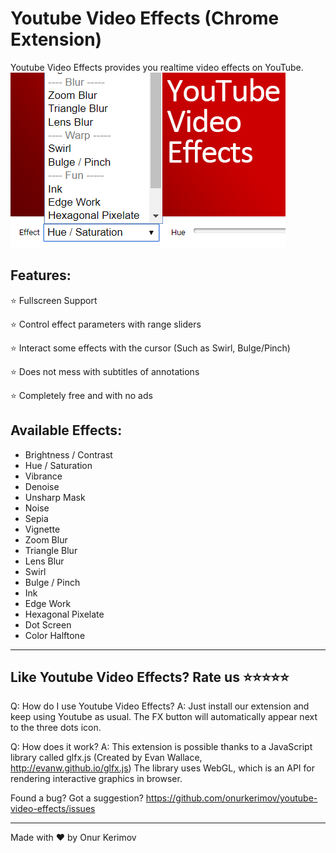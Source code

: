 # Youtube Video Effects (Chrome Extension)
Youtube Video Effects provides you realtime video effects on YouTube. 
 ![](ytfx.jpg) 
## Features:

⭐️ Fullscreen Support

⭐️ Control effect parameters with range sliders

⭐️ Interact some effects with the cursor (Such as Swirl, Bulge/Pinch)

⭐️ Does not mess with subtitles of annotations

⭐️ Completely free and with no ads


## Available Effects:
- Brightness / Contrast
- Hue / Saturation
- Vibrance
- Denoise
- Unsharp Mask
- Noise
- Sepia
- Vignette
- Zoom Blur
- Triangle Blur
- Lens Blur
- Swirl
- Bulge / Pinch
- Ink
- Edge Work
- Hexagonal Pixelate
- Dot Screen
- Color Halftone

------------
Like Youtube Video Effects? Rate us ⭐️⭐️⭐️⭐️⭐️
------------

Q: How do I use Youtube Video Effects?
A: Just install our extension and keep using Youtube as usual. The FX button will automatically appear next to the three dots icon.

Q: How does it work?
A: This extension is possible thanks to a JavaScript library called glfx.js (Created by Evan Wallace, http://evanw.github.io/glfx.js) The library uses WebGL, which is an API for rendering interactive graphics in browser. 

Found a bug? Got a suggestion?
https://github.com/onurkerimov/youtube-video-effects/issues

------------
Made with ❤️ by Onur Kerimov
